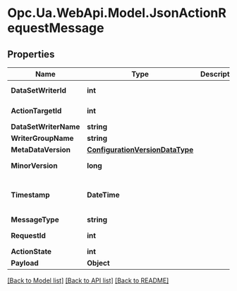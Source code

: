 # Opc.Ua.WebApi.Model.JsonActionRequestMessage

## Properties

Name | Type | Description | Notes
------------ | ------------- | ------------- | -------------
**DataSetWriterId** | **int** |  | [optional] [default to 0]
**ActionTargetId** | **int** |  | [optional] [default to 0]
**DataSetWriterName** | **string** |  | [optional] 
**WriterGroupName** | **string** |  | [optional] 
**MetaDataVersion** | [**ConfigurationVersionDataType**](ConfigurationVersionDataType.md) |  | [optional] 
**MinorVersion** | **long** |  | [optional] [default to 0]
**Timestamp** | **DateTime** |  | [optional] [default to "0001-01-01T00:00Z"]
**MessageType** | **string** |  | [optional] 
**RequestId** | **int** |  | [optional] [default to 0]
**ActionState** | **int** |  | [optional] 
**Payload** | **Object** |  | [optional] 

[[Back to Model list]](../README.md#documentation-for-models) [[Back to API list]](../README.md#documentation-for-api-endpoints) [[Back to README]](../README.md)

